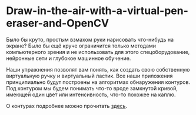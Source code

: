 # Draw-in-the-air-with-a-virtual-pen-eraser-and-OpenCV
Было бы круто, простым взмахом руки нарисовать что-нибудь на экране? 
Было бы ещё круче ограничится только методами компьютерного зрения и не использовать для этого
спецоборудование, нейронные сети и глубокое машинное обучение.

Наши упражнения позволят вам понять, как создать свою собственную виртуальную ручку и виртуальный ластик. 
Все наши приложения принципиально будут построены на алгоритмах обнаружения контуров. 
Под контуром мы будем понимать что-то вроде замкнутой кривой, имеющей один цвет или интенсивность, 
что-то похожее на каплю. 

О контурах подробнее можно прочитать <a href="https://docs.opencv.org/4.2.0/d4/d73/tutorial_py_contours_begin.html" target="_blank" rel="noreferrer noopener" class="ext-link">здесь</a>.

